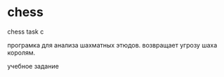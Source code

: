 # chess
chess task c

програмка для анализа шахматных этюдов. возвращает угрозу шаха королям.

учебное задание
